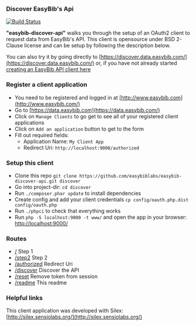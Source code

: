 ### Discover EasyBib's Api

[![Build Status](https://travis-ci.org/easybiblabs/easybib-discover-api.png?branch=master)](https://travis-ci.org/easybiblabs/easybib-discover-api)

**"easybib-discover-api"** walks you through the setup of an OAuth2 client to request data from EasyBib's API. This client is opensource under BSD 2-Clause license and can be setup by following the description below.

You can also try it by going directly to [https://discover.data.easybib.com/](https://discover.data.easybib.com/) or, if you have not already started [creating an EasyBib API client here](https://data.easybib.com/)

### Register a client application

* You need to be registered and logged in at [http://www.easybib.com](http://www.easybib.com/)
* Go to [https://data.easybib.com](https://data.easybib.com/)
* Click on `Manage Clients` to go get to see all of your registered client applications
* Click on `Add an application` button to get to the form
* Fill out required fields:
  * Application Name: `My Client App`
  * Redirect Uri: `http://localhost:9000/authorized`

### Setup this client

* Clone this repo `git clone https://github.com/easybiblabs/easybib-discover-api.git discover`
* Go into project-dir: `cd discover`
* Run `./composer.phar update` to install dependencies
* Create config and add your client credentials `cp config/oauth.php.dist config/oauth.php`
* Run `./phpci` to check that everything works
* Run `php -S localhost:9000 -t www/` and open the app in your browser: [http://localhost:9000/](http://localhost:9000/)

### Routes

* [/](/) Step 1
* [/step2](/step2) Step 2
* [/authorized](/authorized) Redirect Uri
* [/discover](/discover) Discover the API
* [/reset](/reset) Remove token from session
* [/readme](/readme) This readme



### Helpful links

This client application was developed with Silex: [http://silex.sensiolabs.org/](http://silex.sensiolabs.org/)
